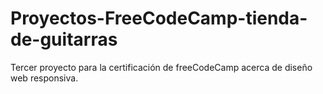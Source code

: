 # Proyectos-FreeCodeCamp-tienda-de-guitarras
Tercer proyecto para la certificación de freeCodeCamp acerca de diseño web responsiva.
